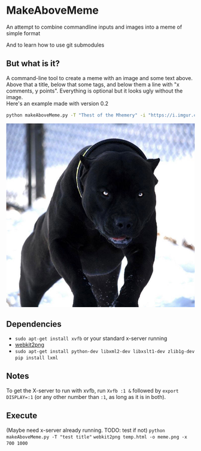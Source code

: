 # MakeAboveMeme
An attempt to combine commandline inputs and images into a meme of simple format

And to learn how to use git submodules
## But what is it?
A command-line tool to create a meme with an image and some text above. Above that a title, below that some tags, and below them a line with "x comments, y points". Everything is optional but it looks ugly without the image.  
Here's an example made with version 0.2
```bash
python makeAboveMeme.py -T "Thest of the Mhemery" -i "https://i.imgur.com/Y3w71er.jpg" --tag "global warming" --tag "earth chan" --tag "tags are traps" --tag "What the fuck" -c "other" -p 3
```
![invisible john cena](./docs/Y3w71er.jpg)

## Dependencies
* `sudo apt-get install xvfb` or your standard x-server running
* [webkit2png](https://stackoverflow.com/a/48537053/2550406)
* `sudo apt-get install python-dev libxml2-dev libxslt1-dev zlib1g-dev`
  `pip install lxml`

## Notes
To get the X-server to run with xvfb, run `Xvfb :1 &` followed by `export DISPLAY=:1` (or any other number than `:1`, as long as it is in both).

## Execute
(Maybe need x-server already running. TODO: test if not)
`python makeAboveMeme.py -T "test title"`
`webkit2png temp.html -o meme.png -x 700 1000`
